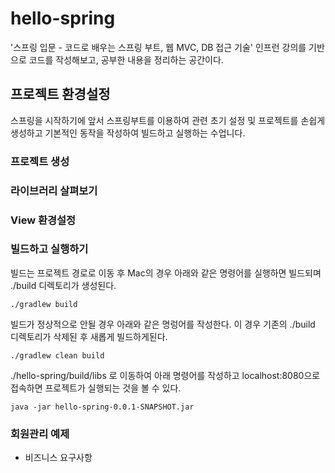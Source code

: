 # hello-spring
'스프링 입문 - 코드로 배우는 스프링 부트, 웹 MVC, DB 접근 기술' 인프런 강의를 기반으로 코드를 작성해보고, 공부한 내용을 정리하는 공간이다.

## 프로젝트 환경설정
스프링을 시작하기에 앞서 스프링부트를 이용하여 관련 초기 설정 및 프로젝트를 손쉽게 생성하고 기본적인 동작을 작성하여 빌드하고 실행하는 수업니다.

### 프로젝트 생성
### 라이브러리 살펴보기
### View 환경설정
### 빌드하고 실행하기
빌드는 프로젝트 경로로 이동 후 Mac의 경우 아래와 같은 명령어를 실행하면 빌드되며 ./build 디렉토리가 생성된다.
~~~shell
./gradlew build
~~~
빌드가 정상적으로 안될 경우 아래와 같은 명렁어를 작성한다. 이 경우 기존의 ./build 디렉토리가 삭제된 후 새롭게 빌드하게된다.
~~~shell
./gradlew clean build
~~~
./hello-spring/build/libs 로 이동하여 아래 명령어를 작성하고 localhost:8080으로 접속하면 프로젝트가 실행되는 것을 볼 수 있다.
~~~shell
java -jar hello-spring-0.0.1-SNAPSHOT.jar
~~~
### 회원관리 예제
- 비즈니스 요구사항
